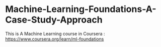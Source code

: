 # Machine-Learning-Foundations-A-Case-Study-Approach

This is A Machine Learning course in Coursera : https://www.coursera.org/learn/ml-foundations
